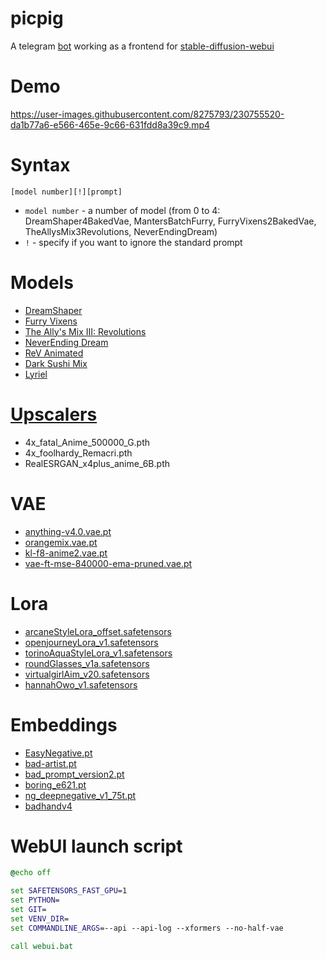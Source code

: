 # picpig
A telegram [bot](https://github.com/TelegramBots/Telegram.Bot) working as a frontend for [stable-diffusion-webui](https://github.com/AUTOMATIC1111/stable-diffusion-webui)

# Demo

https://user-images.githubusercontent.com/8275793/230755520-da1b77a6-e566-465e-9c66-631fdd8a39c9.mp4

# Syntax

```
[model number][!][prompt]
```

- `model number` - a number of model (from 0 to 4: DreamShaper4BakedVae, MantersBatchFurry, FurryVixens2BakedVae, TheAllysMix3Revolutions, NeverEndingDream)
- `!` - specify if you want to ignore the standard prompt

# Models

- [DreamShaper](https://civitai.com/models/4384/dreamshaper)
- [Furry Vixens](https://civitai.com/models/17333/furry-vixens)
- [The Ally's Mix III: Revolutions](https://civitai.com/models/10752/the-allys-mix-iii-revolutions)
- [NeverEnding Dream](https://civitai.com/models/10028/neverending-dream)
- [ReV Animated](https://civitai.com/models/7371/rev-animated)
- [Dark Sushi Mix](https://civitai.com/models/24779/dark-sushi-mix-mix)
- [Lyriel](https://civitai.com/models/22922/lyriel)

# [Upscalers](https://upscale.wiki/wiki/Model_Database)

- 4x_fatal_Anime_500000_G.pth
- 4x_foolhardy_Remacri.pth
- RealESRGAN_x4plus_anime_6B.pth

# VAE

- [anything-v4.0.vae.pt](https://huggingface.co/andite/anything-v4.0)
- [orangemix.vae.pt](https://huggingface.co/WarriorMama777/OrangeMixs/tree/main/VAEs)
- [kl-f8-anime2.vae.pt](https://huggingface.co/Norisuke193/kl-f8-anime2)
- [vae-ft-mse-840000-ema-pruned.vae.pt](https://huggingface.co/stabilityai/sd-vae-ft-mse-original)

# Lora

- [arcaneStyleLora_offset.safetensors](https://civitai.com/models/7094/arcane-style-lora)
- [openjourneyLora_v1.safetensors](https://civitai.com/models/86/openjourney-aka-midjourney-v4)
- [torinoAquaStyleLora_v1.safetensors](https://civitai.com/models/5126/torino-aqua-style-lora)
- [roundGlasses_v1a.safetensors](https://civitai.com/models/21285/round-glasses-or-accessory)
- [virtualgirlAim_v20.safetensors](https://huggingface.co/jomcs/NeverEnding_Dream-Feb19-2023/tree/main/Realistic%20LORA)
- [hannahOwo_v1.safetensors](https://civitai.com/models/14959/hannah-owo)

# Embeddings

- [EasyNegative.pt](https://huggingface.co/datasets/gsdf/EasyNegative)
- [bad-artist.pt](https://huggingface.co/nick-x-hacker/bad-artist)
- [bad_prompt_version2.pt](https://huggingface.co/datasets/Nerfgun3/bad_prompt)
- [boring_e621.pt](https://huggingface.co/FoodDesert/boring_e621)
- [ng_deepnegative_v1_75t.pt](https://civitai.com/models/4629/deep-negative-v1x)
- [badhandv4](https://civitai.com/models/16993/badhandv4-animeillustdiffusion)

# WebUI launch script

```bat
@echo off

set SAFETENSORS_FAST_GPU=1
set PYTHON=
set GIT=
set VENV_DIR=
set COMMANDLINE_ARGS=--api --api-log --xformers --no-half-vae

call webui.bat
```
